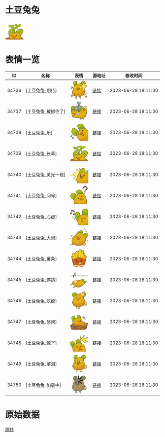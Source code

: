 # 土豆兔兔

<img src="./cover.png" height="60" alt="cover" />

# 表情一览

|ID|名称|表情|源地址|修改时间|
|----|----|----|----|----|
|34736|[土豆兔兔_期待]|<img src="./pic/034736_%5B土豆兔兔_期待%5D.png" height="60" alt="期待"/>|[链接](https://i0.hdslb.com/bfs/garb/e0f3a2d95b267886cd36531a481cf5393baa5e99.png)|2023-06-28 18:11:30|
|34737|[土豆兔兔_被抓住了]|<img src="./pic/034737_%5B土豆兔兔_被抓住了%5D.png" height="60" alt="被抓住了"/>|[链接](https://i0.hdslb.com/bfs/garb/3cff793e3c1fb3e6593a92c09ed693ad85fa6a60.png)|2023-06-28 18:11:30|
|34738|[土豆兔兔_乐]|<img src="./pic/034738_%5B土豆兔兔_乐%5D.png" height="60" alt="乐"/>|[链接](https://i0.hdslb.com/bfs/garb/2854fd334a67c3ba50ae75ac1328579a9f7d6c8f.png)|2023-06-28 18:11:30|
|34739|[土豆兔兔_长草]|<img src="./pic/034739_%5B土豆兔兔_长草%5D.png" height="60" alt="长草"/>|[链接](https://i0.hdslb.com/bfs/garb/078987efa018a91306a1f46710e83bb50c52bb12.png)|2023-06-28 18:11:30|
|34740|[土豆兔兔_灵光一现]|<img src="./pic/034740_%5B土豆兔兔_灵光一现%5D.png" height="60" alt="灵光一现"/>|[链接](https://i0.hdslb.com/bfs/garb/bbfeff9cf3885707d4f603284eff95e55adafbd2.png)|2023-06-28 18:11:30|
|34741|[土豆兔兔_问号]|<img src="./pic/034741_%5B土豆兔兔_问号%5D.png" height="60" alt="问号"/>|[链接](https://i0.hdslb.com/bfs/garb/e2613b3a7c3fda9e4139c71647795fb934229e90.png)|2023-06-28 18:11:30|
|34742|[土豆兔兔_心虚]|<img src="./pic/034742_%5B土豆兔兔_心虚%5D.png" height="60" alt="心虚"/>|[链接](https://i0.hdslb.com/bfs/garb/2dc1a1ef21712cc58542eac5b36e75224e46b075.png)|2023-06-28 18:11:30|
|34743|[土豆兔兔_大闹]|<img src="./pic/034743_%5B土豆兔兔_大闹%5D.png" height="60" alt="大闹"/>|[链接](https://i0.hdslb.com/bfs/garb/e26acdb0b1944c3c5bb8f6964b37b1de9f33a54f.png)|2023-06-28 18:11:30|
|34744|[土豆兔兔_薯条]|<img src="./pic/034744_%5B土豆兔兔_薯条%5D.png" height="60" alt="薯条"/>|[链接](https://i0.hdslb.com/bfs/garb/d6bf1cf472347e039c6bd9a4fde9324a0ab46c5a.png)|2023-06-28 18:11:30|
|34745|[土豆兔兔_停跳]|<img src="./pic/034745_%5B土豆兔兔_停跳%5D.png" height="60" alt="停跳"/>|[链接](https://i0.hdslb.com/bfs/garb/c34304cbd931f34b05af7bdbcd41bbad79fbd65d.png)|2023-06-28 18:11:30|
|34746|[土豆兔兔_吃瘪]|<img src="./pic/034746_%5B土豆兔兔_吃瘪%5D.png" height="60" alt="吃瘪"/>|[链接](https://i0.hdslb.com/bfs/garb/dca842c7bd5560d376195595912b6b843efeebe3.png)|2023-06-28 18:11:30|
|34747|[土豆兔兔_悠闲]|<img src="./pic/034747_%5B土豆兔兔_悠闲%5D.png" height="60" alt="悠闲"/>|[链接](https://i0.hdslb.com/bfs/garb/a7177ad4b786bbb16fb5c0f8fa1ab283fa7824ef.png)|2023-06-28 18:11:30|
|34748|[土豆兔兔_惊了]|<img src="./pic/034748_%5B土豆兔兔_惊了%5D.png" height="60" alt="惊了"/>|[链接](https://i0.hdslb.com/bfs/garb/1f1ad99bc862b4db10efc786893c20a9726699bb.png)|2023-06-28 18:11:30|
|34749|[土豆兔兔_落泪]|<img src="./pic/034749_%5B土豆兔兔_落泪%5D.png" height="60" alt="落泪"/>|[链接](https://i0.hdslb.com/bfs/garb/8360770b5fe087b2b05ba462d7f2242d399e5a35.png)|2023-06-28 18:11:30|
|34750|[土豆兔兔_加载中]|<img src="./pic/034750_%5B土豆兔兔_加载中%5D.png" height="60" alt="加载中"/>|[链接](https://i0.hdslb.com/bfs/garb/9b7fffee01f76bb9caef6f7e1f9be9792df988e3.png)|2023-06-28 18:11:30|

# 原始数据

[跳转](./raw.json)

